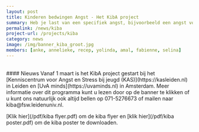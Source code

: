 ```yaml
---
layout: post
title: Kinderen bedwingen Angst - Het KibA project
summary: Heb je last van een specifiek angst, bijvoorbeeld een angst voor honden, hoogtes, injecties, onweer, het donker, spinnen of andere dieren? Dan is de KIBA training misschien wel iets voor jou!
permalink: /news/kiba
project-url: /projects/kiba
category: news
image: /img/banner_kiba_groot.jpg
members: [anke, annelieke, recep, yolinda, amal, fabienne, selina]
---
```


<br>
#### Nieuws
Vanaf 1 maart is het KibA project gestart bij het [Kenniscentrum voor Angst en Stress bij jeugd (KAS)](https://kasleiden.nl) in Leiden en  [UvA minds](https://uvaminds.nl) in Amsterdam. Meer informatie over dit programma kunt u lezen door op de banner te klikken of u kunt ons natuurlijk ook altijd bellen op 071-5276673 of mailen naar kiba@fsw.leidenuniv.nl.


[Klik hier](/pdf/kiba flyer.pdf) om de kiba flyer en [klik hier](/pdf/kiba poster.pdf) om de kiba poster te downloaden.


